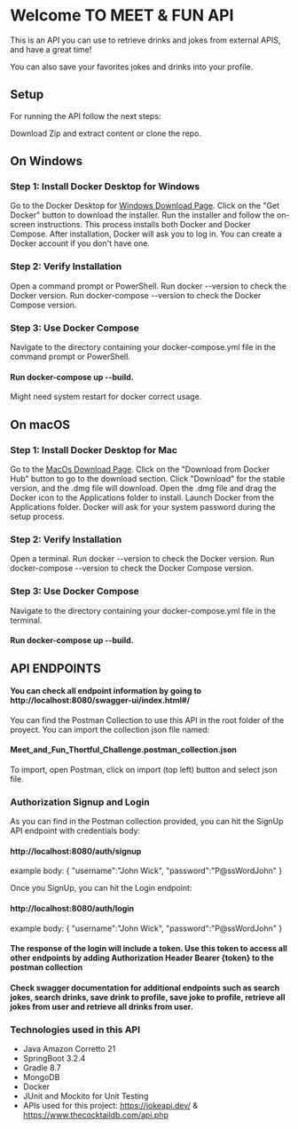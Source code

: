 # Welcome TO MEET & FUN API
This is an API you can use to retrieve drinks and jokes from external APIS, and have a great time!

You can also save your favorites jokes and drinks into your profile.
## Setup
For running the API follow the next steps:

Download Zip and extract content or clone the repo.

## On Windows
### Step 1: Install Docker Desktop for Windows
Go to the Docker Desktop for [Windows Download Page](https://docs.docker.com/desktop/install/windows-install/).
Click on the "Get Docker" button to download the installer.
Run the installer and follow the on-screen instructions. This process installs both Docker and Docker Compose.
After installation, Docker will ask you to log in. You can create a Docker account if you don't have one.
### Step 2: Verify Installation
Open a command prompt or PowerShell.
Run docker --version to check the Docker version.
Run docker-compose --version to check the Docker Compose version.
### Step 3: Use Docker Compose
Navigate to the directory containing your docker-compose.yml file in the command prompt or PowerShell.
#### Run docker-compose up --build.
Might need system restart for docker correct usage.
## On macOS
### Step 1: Install Docker Desktop for Mac
Go to the [MacOs Download Page](https://docs.docker.com/desktop/install/mac-install/).
Click on the "Download from Docker Hub" button to go to the download section.
Click "Download" for the stable version, and the .dmg file will download.
Open the .dmg file and drag the Docker icon to the Applications folder to install.
Launch Docker from the Applications folder. Docker will ask for your system password during the setup process.
### Step 2: Verify Installation
Open a terminal.
Run docker --version to check the Docker version.
Run docker-compose --version to check the Docker Compose version.
### Step 3: Use Docker Compose
Navigate to the directory containing your docker-compose.yml file in the terminal.
#### Run docker-compose up --build.

## API ENDPOINTS
#### You can check all endpoint information by going to http://localhost:8080/swagger-ui/index.html#/ 
You can find the Postman Collection to use this API in the root folder of the proyect. You can import the collection json file
named:
#### Meet_and_Fun_Thortful_Challenge.postman_collection.json

To import, open Postman, click on import (top left) button and select json file.

### Authorization Signup and Login

As you can find in the Postman collection provided, you can hit the SignUp API endpoint with credentials body:
#### http://localhost:8080/auth/signup
example body:
{
"username":"John Wick",
"password":"P@ssWordJohn"
}

Once you SignUp, you can hit the Login endpoint:
#### http://localhost:8080/auth/login
example body:
{
"username":"John Wick",
"password":"P@ssWordJohn"
}

#### The response of the login will include a token. Use this token to access all other endpoints by adding Authorization Header Bearer {token} to the postman collection
#### Check swagger documentation for additional endpoints such as search jokes, search drinks, save drink to profile, save joke to profile, retrieve all jokes from user and retrieve all drinks from user.

### Technologies used in this API
- Java Amazon Corretto 21
- SpringBoot 3.2.4
- Gradle 8.7
- MongoDB 
- Docker
- JUnit and Mockito for Unit Testing
- APIs used for this project: https://jokeapi.dev/ & https://www.thecocktaildb.com/api.php